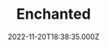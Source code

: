 ---
title: "Enchanted"
year: 2007
date: 2022-11-20T18:38:35.000Z
permalink: /almanac/movies/2022-11-20-enchanted/index.html
link: https://letterboxd.com/rknightuk/film/enchanted/
rating: 3
---